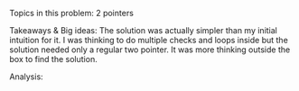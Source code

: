 Topics in this problem:
2 pointers

Takeaways & Big ideas: 
The solution was actually simpler than my initial intuition for it. I was thinking to do multiple checks and loops inside but the solution needed only a regular two pointer. It was more thinking outside the box to find the solution.

Analysis: 

